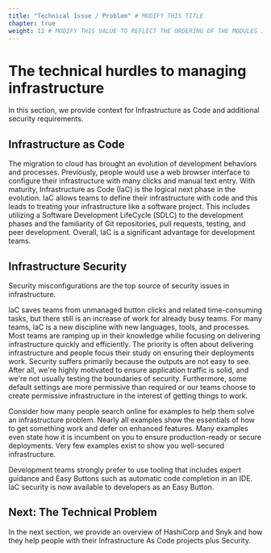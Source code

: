 ```yaml
---
title: "Technical Issue / Problem" # MODIFY THIS TITLE
chapter: true
weight: 12 # MODIFY THIS VALUE TO REFLECT THE ORDERING OF THE MODULES IF APPLICABLE
---
```


# The technical hurdles to managing infrastructure 
In this section, we provide context for Infrastructure as Code and additional security requirements.

## Infrastructure as Code
The migration to cloud has brought an evolution of development behaviors and processes.  Previously, people would use a web browser interface to configure their infrastructure with many clicks and manual text entry.  With maturity, Infrastructure as Code (IaC) is the logical next phase in the evolution.  IaC allows teams to define their infrastructure with code and this leads to treating your infrastructure like a software project.  This includes utilizing a Software Development LifeCycle (SDLC) to the development phases and the familiarity of Git repositories, pull requests, testing, and peer development.  Overall, IaC is a significant advantage for development teams.

## Infrastructure Security
Security misconfigurations are the top source of security issues in infrastructure.

IaC saves teams from unmanaged button clicks and related time-consuming tasks, but there still is an increase of work for already busy teams.  For many teams, IaC is a new discipline with new languages, tools, and processes.  Most teams are ramping up in their knowledge whilie focusing on delivering infrastructure quickly and efficiently.  The priority is often about delivering infrastructure and people focus their study on ensuring their deployments work.  Security suffers primarily because the outputs are not easy to see.  After all, we're highly motivated to ensure application traffic is solid, and we're not usually testing the boundaries of security.  Furthermore, some default settings are more permissive than required or our teams choose to create permissive infrastructure in the interest of getting things to work.

Consider how many people search online for examples to help them solve an infrastructure problem.  Nearly all examples show the essentials of how to get something work and defer on enhanced features.  Many examples even state how it is incumbent on you to ensure production-ready or secure deployments.  Very few examples exist to show you well-secured infrastructure.

Development teams strongly prefer to use tooling that includes expert guidance and Easy Buttons such as automatic code completion in an IDE.  IaC security is now available to developers as an Easy Button.

## Next: The Technical Problem
In the next section, we provide an overview of HashiCorp and Snyk and how they help people with their Infrastructure As Code projects plus Security.
